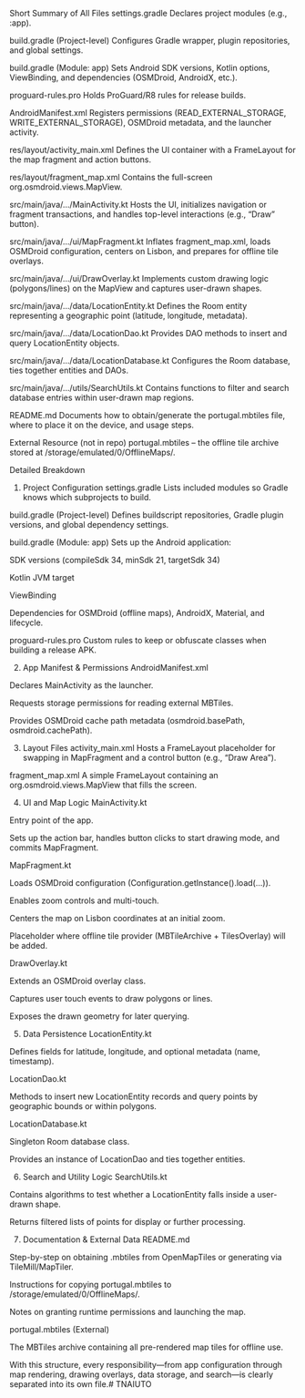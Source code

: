 Short Summary of All Files
settings.gradle Declares project modules (e.g., :app).

build.gradle (Project-level) Configures Gradle wrapper, plugin repositories, and global settings.

build.gradle (Module: app) Sets Android SDK versions, Kotlin options, ViewBinding, and dependencies (OSMDroid, AndroidX, etc.).

proguard-rules.pro Holds ProGuard/R8 rules for release builds.

AndroidManifest.xml Registers permissions (READ_EXTERNAL_STORAGE, WRITE_EXTERNAL_STORAGE), OSMDroid metadata, and the launcher activity.

res/layout/activity_main.xml Defines the UI container with a FrameLayout for the map fragment and action buttons.

res/layout/fragment_map.xml Contains the full-screen org.osmdroid.views.MapView.

src/main/java/.../MainActivity.kt Hosts the UI, initializes navigation or fragment transactions, and handles top-level interactions (e.g., “Draw” button).

src/main/java/.../ui/MapFragment.kt Inflates fragment_map.xml, loads OSMDroid configuration, centers on Lisbon, and prepares for offline tile overlays.

src/main/java/.../ui/DrawOverlay.kt Implements custom drawing logic (polygons/lines) on the MapView and captures user-drawn shapes.

src/main/java/.../data/LocationEntity.kt Defines the Room entity representing a geographic point (latitude, longitude, metadata).

src/main/java/.../data/LocationDao.kt Provides DAO methods to insert and query LocationEntity objects.

src/main/java/.../data/LocationDatabase.kt Configures the Room database, ties together entities and DAOs.

src/main/java/.../utils/SearchUtils.kt Contains functions to filter and search database entries within user-drawn map regions.

README.md Documents how to obtain/generate the portugal.mbtiles file, where to place it on the device, and usage steps.

External Resource (not in repo) portugal.mbtiles – the offline tile archive stored at /storage/emulated/0/OfflineMaps/.

Detailed Breakdown
1. Project Configuration
settings.gradle Lists included modules so Gradle knows which subprojects to build.

build.gradle (Project-level) Defines buildscript repositories, Gradle plugin versions, and global dependency settings.

build.gradle (Module: app) Sets up the Android application:

SDK versions (compileSdk 34, minSdk 21, targetSdk 34)

Kotlin JVM target

ViewBinding

Dependencies for OSMDroid (offline maps), AndroidX, Material, and lifecycle.

proguard-rules.pro Custom rules to keep or obfuscate classes when building a release APK.

2. App Manifest & Permissions
AndroidManifest.xml

Declares MainActivity as the launcher.

Requests storage permissions for reading external MBTiles.

Provides OSMDroid cache path metadata (osmdroid.basePath, osmdroid.cachePath).

3. Layout Files
activity_main.xml Hosts a FrameLayout placeholder for swapping in MapFragment and a control button (e.g., “Draw Area”).

fragment_map.xml A simple FrameLayout containing an org.osmdroid.views.MapView that fills the screen.

4. UI and Map Logic
MainActivity.kt

Entry point of the app.

Sets up the action bar, handles button clicks to start drawing mode, and commits MapFragment.

MapFragment.kt

Loads OSMDroid configuration (Configuration.getInstance().load(...)).

Enables zoom controls and multi-touch.

Centers the map on Lisbon coordinates at an initial zoom.

Placeholder where offline tile provider (MBTileArchive + TilesOverlay) will be added.

DrawOverlay.kt

Extends an OSMDroid overlay class.

Captures user touch events to draw polygons or lines.

Exposes the drawn geometry for later querying.

5. Data Persistence
LocationEntity.kt

Defines fields for latitude, longitude, and optional metadata (name, timestamp).

LocationDao.kt

Methods to insert new LocationEntity records and query points by geographic bounds or within polygons.

LocationDatabase.kt

Singleton Room database class.

Provides an instance of LocationDao and ties together entities.

6. Search and Utility Logic
SearchUtils.kt

Contains algorithms to test whether a LocationEntity falls inside a user-drawn shape.

Returns filtered lists of points for display or further processing.

7. Documentation & External Data
README.md

Step-by-step on obtaining .mbtiles from OpenMapTiles or generating via TileMill/MapTiler.

Instructions for copying portugal.mbtiles to /storage/emulated/0/OfflineMaps/.

Notes on granting runtime permissions and launching the map.

portugal.mbtiles (External)

The MBTiles archive containing all pre-rendered map tiles for offline use.

With this structure, every responsibility—from app configuration through map rendering, drawing overlays, data storage, and search—is clearly separated into its own file.# TNAIUTO
